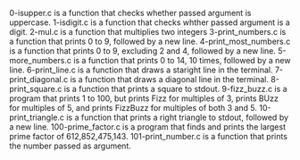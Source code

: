 0-isupper.c is a function that checks whether passed argument is uppercase.
1-isdigit.c is a function that checks whther passed argument is a digit.
2-mul.c is a function that multiplies two integers
3-print_numbers.c is a function that prints 0 to 9, followed by a new line.
4-print_most_numbers.c is a function that prints 0 to 9, excluding 2 and 4, followed by a new line.
5-more_numbers.c is a function that prints 0 to 14, 10 times, followed by a new line.
6-print_line.c is a function that draws a staright line in the terminal.
7-print_diagonal.c is a function that draws a diagonal line in the terminal.
8-print_square.c is a function that prints a square to stdout.
9-fizz_buzz.c is a program that prints 1 to 100, but prints Fizz for multiples of 3, prints BUzz for multiples of 5, and prints FizzBuzz for multiples of both 3 and 5.
10-print_triangle.c is a function that prints a right triangle to stdout, followed by a new line.
100-prime_factor.c is a program that finds and prints the largest prime factor of 612,852,475,143.
101-print_number.c is a function that prints the number passed as argument.

